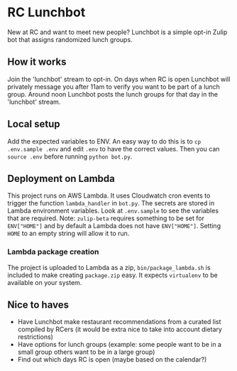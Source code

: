 # RC Lunchbot

New at RC and want to meet new people? Lunchbot is a simple opt-in Zulip bot that assigns randomized lunch groups.

## How it works

Join the 'lunchbot' stream to opt-in.
On days when RC is open Lunchbot will privately message you after 11am to verify you want to be part of a lunch group.
Around noon Lunchbot posts the lunch groups for that day in the 'lunchbot' stream.

## Local setup

Add the expected variables to ENV. An easy way to do this is to `cp .env.sample .env` and edit `.env` to have the correct values. Then you can `source .env` before running `python bot.py`.

## Deployment on Lambda

This project runs on AWS Lambda. It uses Cloudwatch cron events to trigger the function `lambda_handler` in `bot.py`. The secrets are stored in Lambda environment variables. Look at `.env.sample` to see the variables that are required. Note: `zulip-beta` requires something to be set for `ENV["HOME"]` and by default a Lambda does not have `ENV["HOME"]`. Setting `HOME` to an empty string will allow it to run.

### Lambda package creation

The project is uploaded to Lambda as a zip, `bin/package_lambda.sh` is included to make creating `package.zip` easy. It expects `virtualenv` to be available on your system.

## Nice to haves

* Have Lunchbot make restaurant recommendations from a curated list compiled by RCers (it would be extra nice to take into account dietary restrictions)
* Have options for lunch groups (example: some people want to be in a small group others want to be in a large group)
* Find out which days RC is open (maybe based on the calendar?)
